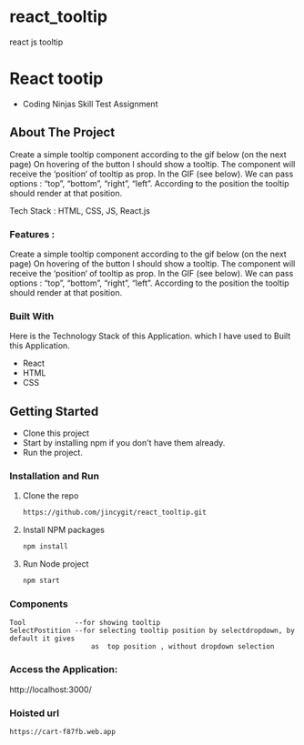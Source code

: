 # react_tooltip

react js tooltip
# React tootip

-  Coding Ninjas Skill Test Assignment

## About The Project

Create a simple tooltip component according to the gif below (on the next page)
On hovering of the button I should show a tooltip.
The component will receive the ‘position‘ of tooltip as prop. In the GIF (see below). We can pass options : “top”, “bottom”, “right”, “left”.
According to the position the tooltip should render at that position.

Tech Stack : HTML, CSS, JS, React.js

### Features :

Create a simple tooltip component according to the gif below (on the next page)
On hovering of the button I should show a tooltip.
The component will receive the ‘position‘ of tooltip as prop. In the GIF (see below). We can pass options : “top”, “bottom”, “right”, “left”.
According to the position the tooltip should render at that position.
### Built With

Here is the Technology Stack of this Application. which I have used to Built this Application.

-  React
-  HTML
-  CSS

<!-- GETTING STARTED -->

## Getting Started

-  Clone this project
-  Start by installing npm if you don't have them already.
-  Run the project.


### Installation and Run

1. Clone the repo
   ```sh
   https://github.com/jincygit/react_tooltip.git
   ```

2. Install NPM packages
   ```sh
   npm install
   ```
4. Run Node project
   ```sh
   npm start
   ```
### Components
    Tool            --for showing tooltip
    SelectPostition --for selecting tooltip position by selectdropdown, by default it gives 
                        as  top position , without dropdown selection
### Access the Application:
   http://localhost:3000/

### Hoisted url
    https://cart-f87fb.web.app      





